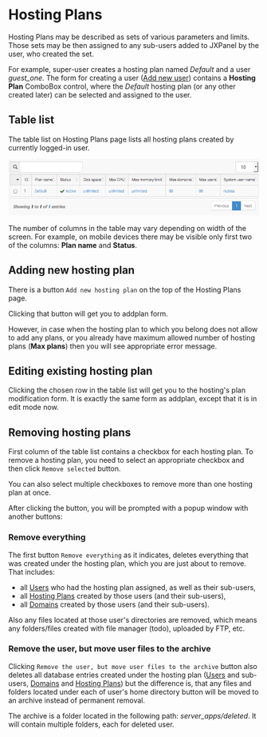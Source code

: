 # Hosting Plans

Hosting Plans may be described as sets of various parameters and limits.
Those sets may be then assigned to any sub-users added to JXPanel by the user, who created the set.

For example, super-user creates a hosting plan named *Default* and a user *guest_one*.
The form for creating a user ([Add new user](adduser.markdown)) contains a <b>Hosting Plan</b> ComboBox control,
where the *Default* hosting plan (or any other created later) can be selected and assigned to the user.

## Table list

The table list on Hosting Plans page lists all hosting plans created by currently logged-in user.

![hosting_plans_table.png](images/hosting_plans_table.png)

The number of columns in the table may vary depending on width of the screen.
For example, on mobile devices there may be visible only first two of the columns: <b>Plan name</b> and <b>Status</b>.

## Adding new hosting plan

There is a button `Add new hosting plan` on the top of the Hosting Plans page.

Clicking that button will get you to addplan form.

However, in case when the hosting plan to which you belong does not allow to add any plans,
or you already have maximum allowed number of hosting plans (<b>Max plans</b>) then you will see appropriate error message.

## Editing existing hosting plan

Clicking the chosen row in the table list will get you to the hosting's plan modification form.
It is exactly the same form as addplan, except that it is in edit mode now.

## Removing hosting plans

First column of the table list contains a checkbox for each hosting plan.
To remove a hosting plan, you need to select an appropriate checkbox and then click `Remove selected` button.

You can also select multiple checkboxes to remove more than one hosting plan at once.

After clicking the button, you will be prompted with a popup window with another buttons:

### Remove everything

The first button `Remove everything` as it indicates, deletes everything that was created under the hosting plan, which you are just about to remove.
That includes:

* all [Users](users.markdown) who had the hosting plan assigned, as well as their sub-users,
* all [Hosting Plans](hostingp.markdown) created by those users (and their sub-users),
* all [Domains](domains.markdown) created by those users (and their sub-users).

Also any files located at those user's directories are removed, which means any folders/files created with file manager &#40;todo&#41;,
uploaded by FTP, etc.

### Remove the user, but move user files to the archive

Clicking `Remove the user, but move user files to the archive` button also deletes all database entries created under the hosting plan ([Users](users.markdown) and sub-users, [Domains](domains.markdown) and [Hosting Plans](hostingp.markdown)) but the difference is,
that any files and folders located under each of user's home directory button will be moved to an archive instead of permanent removal.


The archive is a folder located in the following path: *server_apps/deleted*. It will contain multiple folders, each for deleted user.
